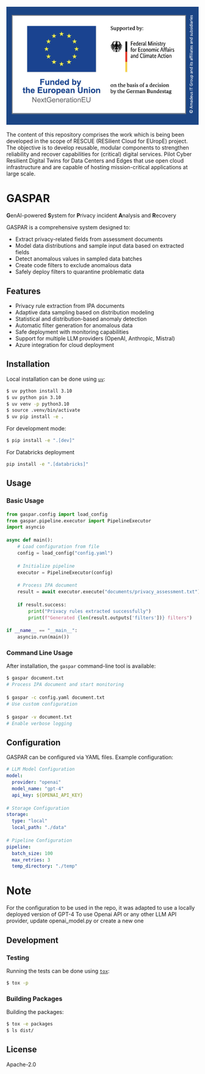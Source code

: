 <div align="center">

![GASPAR](rescue_logo.png)

</div>

The content of this repository comprises the work which is being been developed in the scope of RESCUE (RESilient Cloud for EUropE) project. 
The objective is to develop reusable, modular components to strengthen reliability and recover capabilities for (critical) digital services. Pilot Cyber Resilient Digital Twins for Data Centers and Edges that use open cloud infrastructure and are capable of hosting mission-critical applications at large scale.

# GASPAR

**G**enAI-powered **S**ystem for **P**rivacy incident **A**nalysis and **R**ecovery

GASPAR is a comprehensive system designed to:
- Extract privacy-related fields from assessment documents
- Model data distributions and sample input data based on extracted fields
- Detect anomalous values in sampled data batches
- Create code filters to exclude anomalous data
- Safely deploy filters to quarantine problematic data

## Features

- Privacy rule extraction from IPA documents
- Adaptive data sampling based on distribution modeling
- Statistical and distribution-based anomaly detection
- Automatic filter generation for anomalous data
- Safe deployment with monitoring capabilities
- Support for multiple LLM providers (OpenAI, Anthropic, Mistral)
- Azure integration for cloud deployment

## Installation

Local installation can be done using [`uv`](https://github.com/astral-sh/uv):

```bash
$ uv python install 3.10
$ uv python pin 3.10
$ uv venv -p python3.10
$ source .venv/bin/activate
$ uv pip install -e .
```

For development mode:

```bash
$ pip install -e ".[dev]"
```

For Databricks deployment
```bash
pip install -e ".[databricks]"
```
## Usage

### Basic Usage

```python
from gaspar.config import load_config
from gaspar.pipeline.executor import PipelineExecutor
import asyncio

async def main():
    # Load configuration from file
    config = load_config("config.yaml")
    
    # Initialize pipeline
    executor = PipelineExecutor(config)
    
    # Process IPA document
    result = await executor.execute("documents/privacy_assessment.txt")
    
    if result.success:
        print("Privacy rules extracted successfully")
        print(f"Generated {len(result.outputs['filters'])} filters")

if __name__ == "__main__":
    asyncio.run(main())
```

### Command Line Usage

After installation, the `gaspar` command-line tool is available:

```bash
$ gaspar document.txt
# Process IPA document and start monitoring

$ gaspar -c config.yaml document.txt
# Use custom configuration

$ gaspar -v document.txt
# Enable verbose logging
```

## Configuration

GASPAR can be configured via YAML files. Example configuration:

```yaml
# LLM Model Configuration
model:
  provider: "openai"
  model_name: "gpt-4"
  api_key: ${OPENAI_API_KEY}

# Storage Configuration
storage:
  type: "local"
  local_path: "./data"

# Pipeline Configuration
pipeline:
  batch_size: 100
  max_retries: 3
  temp_directory: "./temp"
```
# Note
For the configuration to be used in the repo, it was adapted to use a locally deployed version of GPT-4
To use Openai API or any other LLM API provider, update openai_model.py or create a new one
## Development

### Testing

Running the tests can be done using [`tox`](https://tox.wiki/):

```bash
$ tox -p
```

### Building Packages

Building the packages:

```bash
$ tox -e packages
$ ls dist/
```

## License

 Apache-2.0
